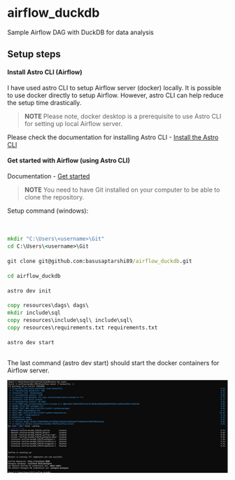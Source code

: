 # airflow_duckdb
Sample Airflow DAG with DuckDB for data analysis


## Setup steps

#### Install Astro CLI (Airflow)

I have used astro CLI to setup Airflow server (docker) locally. It is possible to use docker directly to setup Airflow. 
However, astro CLI can help reduce the setup time drastically.

> **NOTE** Please note, docker desktop is a prerequisite to use Astro CLI for setting up local Airflow server.

Please check the documentation for installing Astro CLI - [Install the Astro CLI](https://docs.astronomer.io/astro/cli/install-cli?tab=windowswithwinget#install-the-astro-cli)


#### Get started with Airflow (using Astro CLI)

Documentation - [Get started](https://docs.astronomer.io/astro/cli/get-started-cli)

> **NOTE** You need to have Git installed on your computer to be able to clone the repository.

Setup command (windows):

```cmd


mkdir "C:\Users\<username>\Git"
cd C:\Users\<username>\Git

git clone git@github.com:basusaptarshi89/airflow_duckdb.git

cd airflow_duckdb

astro dev init

copy resources\dags\ dags\
mkdir include\sql
copy resources\include\sql\ include\sql\
copy resources\requirements.txt requirements.txt

astro dev start



```

The last command (astro dev start) should start the docker containers for Airflow server.

![astro dev start](resources\images\astro_dev_start.png "astro dev start")

